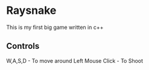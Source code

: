 # Raysnake

This is my first big game written in c++

## Controls

W,A,S,D - To move around
Left Mouse Click - To Shoot


